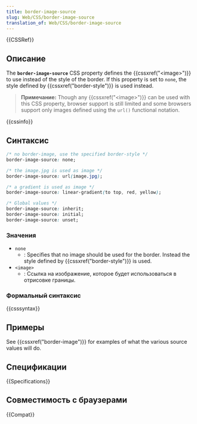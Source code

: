 ```yaml
---
title: border-image-source
slug: Web/CSS/border-image-source
translation_of: Web/CSS/border-image-source
---
```


{{CSSRef}}

## Описание

The **`border-image-source`** CSS property defines the {{cssxref("&lt;image&gt;")}} to use instead of the style of the border. If this property is set to `none`, the style defined by {{cssxref("border-style")}} is used instead.

> **Примечание:** Though any {{cssxref("&lt;image&gt;")}} can be used with this CSS property, browser support is still limited and some browsers support only images defined using the `url()` functional notation.

{{cssinfo}}

## Синтаксис

```css
/* no border-image, use the specified border-style */
border-image-source: none;

/* the image.jpg is used as image */
border-image-source: url(image.jpg);

/* a gradient is used as image */
border-image-source: linear-gradient(to top, red, yellow);

/* Global values */
border-image-source: inherit;
border-image-source: initial;
border-image-source: unset;
```

### Значения

- `none`
  - : Specifies that no image should be used for the border. Instead the style defined by {{cssxref("border-style")}} is used.
- `<image>`
  - : Ссылка на изображение, которое будет использоваться в отрисовке границы.

### Формальный синтаксис

{{csssyntax}}

## Примеры

See {{cssxref("border-image")}} for examples of what the various source values will do.

## Спецификации

{{Specifications}}

## Совместимость с браузерами

{{Compat}}
